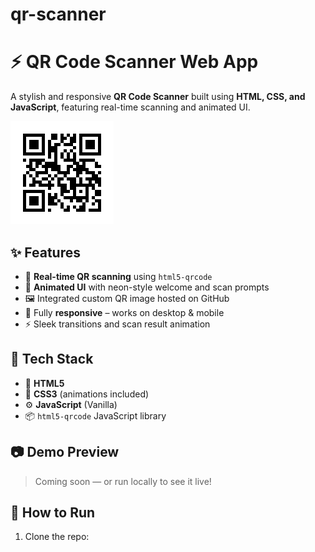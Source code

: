 # qr-scanner
# ⚡ QR Code Scanner Web App

A stylish and responsive **QR Code Scanner** built using **HTML, CSS, and JavaScript**, featuring real-time scanning and animated UI.

![QR Scanner UI](https://raw.githubusercontent.com/Arundeepyt/QR-SCANNER/main/qr_img.png)

## ✨ Features

- 📸 **Real-time QR scanning** using `html5-qrcode`
- 🎨 **Animated UI** with neon-style welcome and scan prompts
- 🖼️ Integrated custom QR image hosted on GitHub
- 📱 Fully **responsive** – works on desktop & mobile
- ⚡ Sleek transitions and scan result animation

## 🚀 Tech Stack

- 🧱 **HTML5**
- 🎨 **CSS3** (animations included)
- ⚙️ **JavaScript** (Vanilla)
- 📦 `html5-qrcode` JavaScript library

## 📷 Demo Preview

> Coming soon — or run locally to see it live!

## 📁 How to Run

1. Clone the repo: